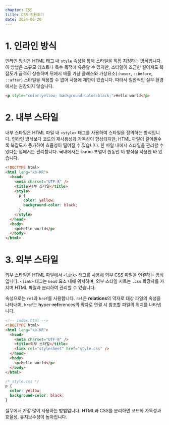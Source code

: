 ```yaml
---
chapter: CSS
title: CSS 적용하기
date: 2024-06-20
---
```


# 1. 인라인 방식

인라인 방식은 HTML 태그 내 `style` 속성을 통해 스타일을 직접 지정하는 방식입니다. 이 방법은 소규모 테스트나 특수 목적에 유용할 수 있지만, 스타일이 조금만 길어져도 복잡도가 급격히 상승하며 뒤에서 배울 가상 클래스와 가상요소(`:hover`, `::before`, `::after`) 스타일을 적용할 수 없어 사용에 제한이 있습니다. 따라서 일반적인 실무 환경에서는 권장되지 않습니다.

```html
<p style="color:yellow; background-color:black;">Hello world</p>
```

# 2. 내부 스타일

내부 스타일은 HTML 파일 내 `<style>` 태그를 사용하여 스타일을 정의하는 방식입니다. 인라인 방식보다 코드의 재사용성과 가독성이 향상되지만, HTML 파일이 길어질수록 복잡도가 증가하여 효율성이 떨어질 수 있습니다. 한 파일 내에서 스타일을 관리할 수 있다는 점에서는 편리합니다. 국내에서는 Daum 포털이 한동안 이 방식을 사용한 바 있습니다.

```html
<!DOCTYPE html>
<html lang="ko-KR">
  <head>
    <meta charset="UTF-8" />
    <title>내부 스타일</title>
    <style>
      p {
        color: yellow;
        background-color: black;
      }
    </style>
  </head>
  <body>
    <p>Hello world</p>
  </body>
</html>
```

# 3. 외부 스타일

외부 스타일은 HTML 파일에서 `<link>` 태그를 사용해 외부 CSS 파일을 연결하는 방식입니다. `<link>` 태그는 `head` 요소 내에 위치하며, 외부 스타일 시트는 `.css` 확장자를 가지며 HTML 파일과 분리하여 관리할 수 있습니다.

속성으로는 `rel`과 `href`를 사용합니다. `rel`은 **relations**의 약자로 대상 파일의 속성을 나타내며, `href`는 **h**yper-**ref**erences의 약자로 연결 시 참조할 파일의 위치를 나타냅니다.

```html
<!-- index.html -->
<!DOCTYPE html>
<html lang="ko-KR">
  <head>
    <meta charset="UTF-8" />
    <title>외부 스타일</title>
    <link rel="stylesheet" href="style.css" />
  </head>
  <body>
    <p>Hello world</p>
  </body>
</html>
```

```css
/* style.css */
p {
  color: yellow;
  background-color: black;
}
```

실무에서 가장 많이 사용하는 방법입니다. HTML과 CSS를 분리하면 코드의 가독성과 효율성, 유지보수성이 높아집니다.
